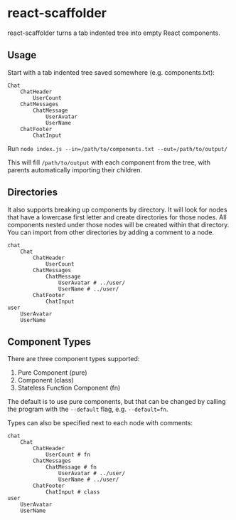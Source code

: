 # react-scaffolder

react-scaffolder turns a tab indented tree into empty React components.

## Usage

Start with a tab indented tree saved somewhere (e.g. components.txt):

```
Chat
	ChatHeader
		UserCount
	ChatMessages
		ChatMessage
			UserAvatar
			UserName
	ChatFooter
		ChatInput
```

Run `node index.js --in=/path/to/components.txt --out=/path/to/output/`

This will fill `/path/to/output` with each component from the tree, with parents automatically importing their children.

## Directories

It also supports breaking up components by directory. It will look for nodes that have a lowercase first letter and create directories for those nodes. All components nested under those nodes will be created within that directory. You can import from other directories by adding a comment to a node.

```
chat
	Chat
		ChatHeader
			UserCount
		ChatMessages
			ChatMessage
				UserAvatar # ../user/
				UserName # ../user/
		ChatFooter
			ChatInput
user
	UserAvatar
	UserName
```

## Component Types

There are three component types supported:

1. Pure Component (pure)
2. Component (class)
3. Stateless Function Component (fn)

The default is to use pure components, but that can be changed by calling the program with the `--default` flag, e.g. `--default=fn`.

Types can also be specified next to each node with comments:

```
chat
	Chat
		ChatHeader
			UserCount # fn
		ChatMessages
			ChatMessage # fn
				UserAvatar # ../user/
				UserName # ../user/
		ChatFooter
			ChatInput # class
user
	UserAvatar
	UserName
```